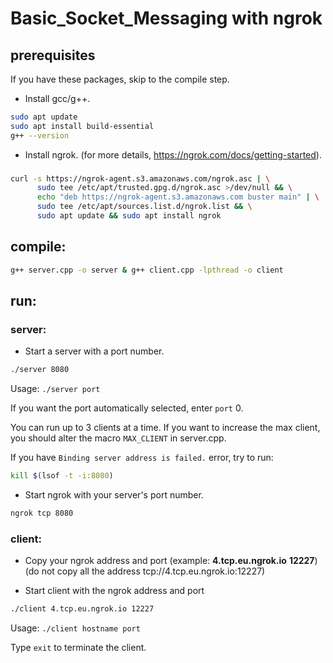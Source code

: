 # Basic_Socket_Messaging with ngrok
## prerequisites
If you have these packages, skip to the compile step.
- Install gcc/g++.
```bash
sudo apt update
sudo apt install build-essential
g++ --version
```
- Install ngrok. (for more details, https://ngrok.com/docs/getting-started).
### 
```bash
curl -s https://ngrok-agent.s3.amazonaws.com/ngrok.asc | \
      sudo tee /etc/apt/trusted.gpg.d/ngrok.asc >/dev/null && \
      echo "deb https://ngrok-agent.s3.amazonaws.com buster main" | \
      sudo tee /etc/apt/sources.list.d/ngrok.list && \
      sudo apt update && sudo apt install ngrok
```
## compile:
```bash
g++ server.cpp -o server & g++ client.cpp -lpthread -o client
``` 
## run:
### server:
- Start a server with a port number.
```bash
./server 8080
```
Usage: `./server port`

If you want the port automatically selected, enter `port` 0.

You can run up to 3 clients at a time. If you want to increase the max client, you should alter the macro `MAX_CLIENT` in server.cpp.

If you have `Binding server address is failed.` error, try to run:
```bash
kill $(lsof -t -i:8080)
```
- Start ngrok with your server's port number.
```bash
ngrok tcp 8080
```
### client:
- Copy your ngrok address and port (example: **4.tcp.eu.ngrok.io** **12227**) (do not copy all the address tcp://4.tcp.eu.ngrok.io:12227)

- Start client with the ngrok address and port
```bash
./client 4.tcp.eu.ngrok.io 12227
```
Usage: `./client hostname port`

Type `exit` to terminate the client.
